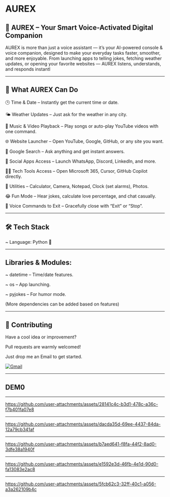 # AUREX

## 🧠 AUREX – Your Smart Voice-Activated Digital Companion
AUREX is more than just a voice assistant — it’s your AI-powered console & voice companion, designed to make your everyday tasks faster, smoother, and more enjoyable.
From launching apps to telling jokes, fetching weather updates, or opening your favorite websites — AUREX listens, understands, and responds instantl

---

## 🚀 What AUREX Can Do

🕒 Time & Date – Instantly get the current time or date.

🌤 Weather Updates – Just ask for the weather in any city.

🎵 Music & Video Playback – Play songs or auto-play YouTube videos with one command.

🌐 Website Launcher – Open YouTube, Google, GitHub, or any site you want.

🔎 Google Search – Ask anything and get instant answers.

💬 Social Apps Access – Launch WhatsApp, Discord, LinkedIn, and more.

🧑‍💻 Tech Tools Access – Open Microsoft 365, Cursor, GitHub Copilot directly.

🧮 Utilities – Calculator, Camera, Notepad, Clock (set alarms), Photos.

😂 Fun Mode – Hear jokes, calculate love percentage, and chat casually.

📢 Voice Commands to Exit – Gracefully close with “Exit” or “Stop”.

---

## 🛠 Tech Stack

~ Language: Python 🐍

---

## Libraries & Modules:

~ datetime – Time/date features.

~ os – App launching.

~ pyjokes – For humor mode.

(More dependencies can be added based on features)

---

## 🤝 Contributing

Have a cool idea or improvement?

Pull requests are warmly welcomed!

Just drop me an Email to get started.

[![Gmail](https://img.shields.io/badge/Gmail-grey?style=for-the-badge&logo=gmail&logoColor=white)](mailto:utkarshkumar.cs18@gmail.com?subject=Excited%20to%20Connect!&body=Hey%20there!%0AI%20came%20across%20your%20profile%20and%20would%20love%20to%20connect%20and%20talk%20about%20.%20.%20..">)

---

## DEM0

---

https://github.com/user-attachments/assets/28141c4c-b3d1-478c-a36c-f7b401fa07e8

---

https://github.com/user-attachments/assets/dacda35d-69ee-4437-84da-12a79cb341af

---

https://github.com/user-attachments/assets/b7aed641-f8fa-44f2-8ad0-3dfe38a1940f

---

https://github.com/user-attachments/assets/e1592e3d-46fb-4e1d-90d0-fa13083e2ac8

---

https://github.com/user-attachments/assets/5fcb62c3-32ff-40c1-a056-a3a262109b4c
